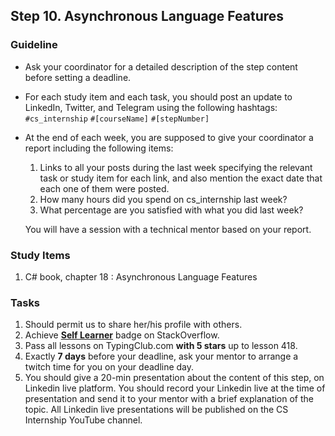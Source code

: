 ## Step 10. Asynchronous Language Features

### Guideline

- Ask your coordinator for a detailed description of the step content before setting a deadline.

- For each study item and each task, you should post an update to LinkedIn, Twitter, and Telegram using the following hashtags:
`#cs_internship`
`#[courseName]`
`#[stepNumber]`

- At the end of each week, you are supposed to give your coordinator a report including the following items:
  1. Links to all your posts during the last week specifying the relevant task or study item for each link, and also mention the exact date that each one of them were posted.
  2. How many hours did you spend on cs_internship last week?
  3. What percentage are you satisfied with what you did last week?

  You will have a session with a technical mentor based on your report.


### Study Items

 1. C# book, chapter 18 : Asynchronous Language Features

### Tasks

 1. Should permit us to share her/his profile with others.
 2. Achieve [**Self Learner**](https://stackoverflow.com/help/badges/14/self-learner) badge on StackOverflow.
 3. Pass all lessons on TypingClub.com **with 5 stars** up to lesson 418.
 4. Exactly **7 days** before your deadline, ask your mentor to arrange a twitch time for you on your deadline day.
 5. You should give a 20-min presentation about the content of this step, on Linkedin live platform. You should record your Linkedin live at the time of presentation and send it to your mentor with a brief explanation of the topic. All Linkedin live presentations will be published on the CS Internship YouTube channel.

